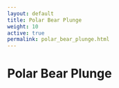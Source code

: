 ```yaml
---
layout: default
title: Polar Bear Plunge
weight: 10
active: true
permalink: polar_bear_plunge.html
---
```


# Polar Bear Plunge
